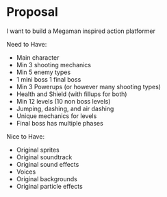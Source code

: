 # Proposal

I want to build a Megaman inspired action platformer

Need to Have:
- Main character
- Min 3 shooting mechanics
- Min 5 enemy types
- 1 mini boss 1 final boss
- Min 3 Powerups (or however many shooting types)
- Health and Shield (with fillups for both)
- Min 12 levels (10 non boss levels)
- Jumping, dashing, and air dashing
- Unique mechanics for levels
- Final boss has multiple phases

Nice to Have:
- Original sprites
- Original soundtrack
- Original sound effects
- Voices
- Original backgrounds
- Original particle effects
